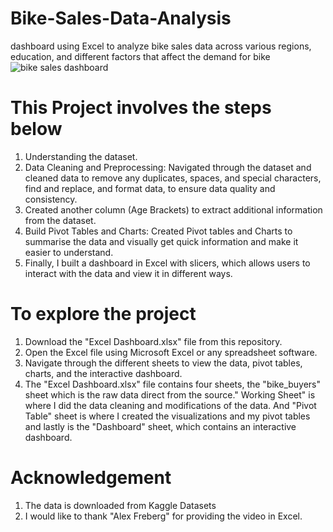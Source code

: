 # Bike-Sales-Data-Analysis
dashboard using Excel to analyze bike sales data across various regions, education, and different factors that affect the demand for bike
![bike sales dashboard](https://github.com/Annah97/Bike-Sales-Data-Analysis/assets/96368097/c2932f1f-a6e8-48fb-89b7-885739d06351)

# This Project involves the steps below
1. Understanding the dataset.
2. Data Cleaning and Preprocessing: Navigated through the dataset and cleaned data  to remove any duplicates, spaces, and special characters, find and replace, and format data, to ensure data quality and consistency.
3. Created another column (Age Brackets) to extract additional information from the dataset.
4. Build Pivot Tables and Charts: Created Pivot tables and Charts to summarise the data and visually get quick information and make it easier to understand.
5. Finally, I built a dashboard in Excel with slicers, which allows users to interact with the data and view it in different ways.
# To explore the project
1. Download the "Excel Dashboard.xlsx" file from this repository.
2. Open the Excel file using Microsoft Excel or any spreadsheet software.
3. Navigate through the different sheets to view the data, pivot tables, charts, and the interactive dashboard.
4. The "Excel Dashboard.xlsx" file contains four sheets, the "bike_buyers" sheet which is the raw data direct from the source." Working Sheet" is where I did the data cleaning and modifications of the data. And "Pivot Table" sheet is where I created the visualizations and my pivot tables and lastly is the "Dashboard" sheet, which contains an interactive dashboard.
# Acknowledgement
1. The data is downloaded from Kaggle Datasets
2. I would like to thank "Alex Freberg" for providing the video in Excel. 

